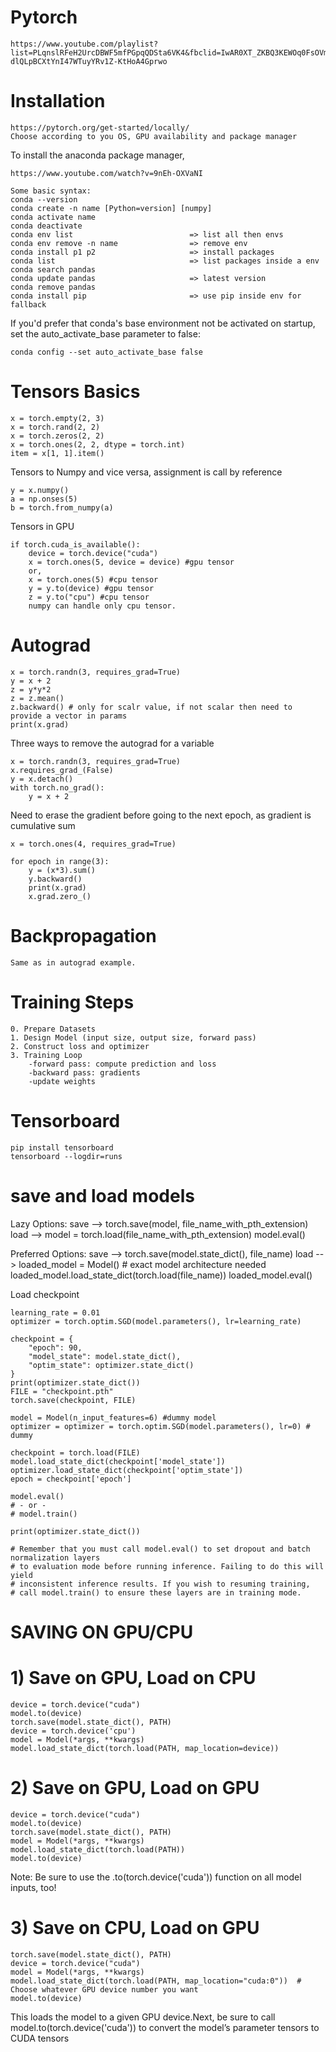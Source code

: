 # Pytorch
    https://www.youtube.com/playlist?list=PLqnslRFeH2UrcDBWF5mfPGpqQDSta6VK4&fbclid=IwAR0XT_ZKBQ3KEWOq0FsOVml-dlQLpBCXtYnI47WTuyYRv1Z-KtHoA4Gprwo
# Installation
    https://pytorch.org/get-started/locally/
    Choose according to you OS, GPU availability and package manager

To install the anaconda package manager,

    https://www.youtube.com/watch?v=9nEh-OXVaNI

    Some basic syntax:
    conda --version
    conda create -n name [Python=version] [numpy]
    conda activate name
    conda deactivate                               
    conda env list                          => list all then envs
    conda env remove -n name                => remove env
    conda install p1 p2                     => install packages
    conda list                              => list packages inside a env
    conda search pandas
    conda update pandas                     => latest version
    conda remove pandas
    conda install pip                       => use pip inside env for fallback

If you'd prefer that conda's base environment not be activated on startup, 
   set the auto_activate_base parameter to false: 

    conda config --set auto_activate_base false

# Tensors Basics


    x = torch.empty(2, 3)
    x = torch.rand(2, 2)
    x = torch.zeros(2, 2)
    x = torch.ones(2, 2, dtype = torch.int)
    item = x[1, 1].item()

Tensors to Numpy and vice versa, assignment is call by reference

    y = x.numpy()
    a = np.onses(5)
    b = torch.from_numpy(a)

Tensors in GPU

    if torch.cuda_is_available():
        device = torch.device("cuda")
        x = torch.ones(5, device = device) #gpu tensor
        or,
        x = torch.ones(5) #cpu tensor
        y = y.to(device) #gpu tensor
        z = y.to("cpu") #cpu tensor
        numpy can handle only cpu tensor.

# Autograd

    x = torch.randn(3, requires_grad=True)
    y = x + 2
    z = y*y*2
    z = z.mean()
    z.backward() # only for scalr value, if not scalar then need to provide a vector in params
    print(x.grad)


Three ways to remove the autograd for a variable
    
    x = torch.randn(3, requires_grad=True)
    x.requires_grad_(False)
    y = x.detach()
    with torch.no_grad():
        y = x + 2

Need to erase the gradient before going to the next epoch, as gradient is cumulative sum

    x = torch.ones(4, requires_grad=True)

    for epoch in range(3):
        y = (x*3).sum()
        y.backward()
        print(x.grad)
        x.grad.zero_()

# Backpropagation

    Same as in autograd example.

# Training Steps

    0. Prepare Datasets
    1. Design Model (input size, output size, forward pass)
    2. Construct loss and optimizer
    3. Training Loop
        -forward pass: compute prediction and loss
        -backward pass: gradients
        -update weights

# Tensorboard

    pip install tensorboard
    tensorboard --logdir=runs

# save and load models
Lazy Options:
    save --> 
        torch.save(model, file_name_with_pth_extension)
    load --> 
        model = torch.load(file_name_with_pth_extension)
        model.eval()

Preferred Options:
    save -->
    torch.save(model.state_dict(), file_name)
    load -->
    loaded_model = Model() # exact model architecture needed
    loaded_model.load_state_dict(torch.load(file_name))
    loaded_model.eval()

Load checkpoint
    
    learning_rate = 0.01
    optimizer = torch.optim.SGD(model.parameters(), lr=learning_rate)

    checkpoint = {
        "epoch": 90,
        "model_state": model.state_dict(),
        "optim_state": optimizer.state_dict()
    }
    print(optimizer.state_dict())
    FILE = "checkpoint.pth"
    torch.save(checkpoint, FILE)

    model = Model(n_input_features=6) #dummy model
    optimizer = optimizer = torch.optim.SGD(model.parameters(), lr=0) # dummy

    checkpoint = torch.load(FILE)
    model.load_state_dict(checkpoint['model_state'])
    optimizer.load_state_dict(checkpoint['optim_state'])
    epoch = checkpoint['epoch']

    model.eval()
    # - or -
    # model.train()

    print(optimizer.state_dict())

    # Remember that you must call model.eval() to set dropout and batch normalization layers 
    # to evaluation mode before running inference. Failing to do this will yield 
    # inconsistent inference results. If you wish to resuming training, 
    # call model.train() to ensure these layers are in training mode.

# SAVING ON GPU/CPU 

# 1) Save on GPU, Load on CPU
    device = torch.device("cuda")
    model.to(device)
    torch.save(model.state_dict(), PATH)
    device = torch.device('cpu')
    model = Model(*args, **kwargs)
    model.load_state_dict(torch.load(PATH, map_location=device))
# 2) Save on GPU, Load on GPU
    device = torch.device("cuda")
    model.to(device)
    torch.save(model.state_dict(), PATH)
    model = Model(*args, **kwargs)
    model.load_state_dict(torch.load(PATH))
    model.to(device)
Note: Be sure to use the .to(torch.device('cuda')) function on all model inputs, too!
# 3) Save on CPU, Load on GPU
    torch.save(model.state_dict(), PATH)
    device = torch.device("cuda")
    model = Model(*args, **kwargs)
    model.load_state_dict(torch.load(PATH, map_location="cuda:0"))  # Choose whatever GPU device number you want
    model.to(device)
This loads the model to a given GPU device.Next, be sure to call model.to(torch.device('cuda')) to convert the model’s parameter tensors to CUDA tensors